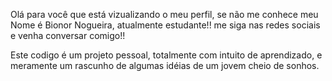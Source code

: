 Olá para você que está vizualizando o meu perfil, se não me conhece meu Nome é  Bionor Nogueira, atualmente estudante!! me siga nas redes sociais e venha conversar comigo!!

Este codigo é um projeto pessoal, totalmente com intuito de aprendizado, e meramente um rascunho de algumas idéias de um jovem cheio de sonhos.
